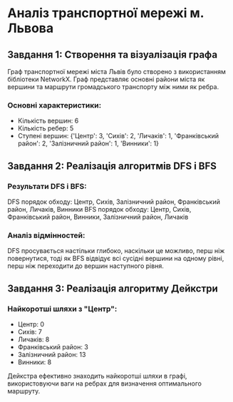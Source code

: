 # Аналіз транспортної мережі м. Львова

## Завдання 1: Створення та візуалізація графа

Граф транспортної мережі міста Львів було створено з використанням бібліотеки NetworkX. Граф представляє основні райони міста як вершини та маршрути громадського транспорту між ними як ребра.
### Основні характеристики:
- Кількість вершин: 6
- Кількість ребер: 5
- Ступені вершин: {'Центр': 3, 'Сихів': 2, 'Личаків': 1, 'Франківський район': 2, 'Залізничний район': 1, 'Винники': 1}

## Завдання 2: Реалізація алгоритмів DFS і BFS

### Результати DFS і BFS:
DFS порядок обходу: Центр, Сихів, Залізничний район, Франківський район, Личаків, Винники
BFS порядок обходу: Центр, Сихів, Франківський район, Винники, Залізничний район, Личаків

### Аналіз відмінностей:
DFS просувається настільки глибоко, наскільки це можливо, перш ніж повернутися, тоді як BFS відвідує всі сусідні вершини на одному рівні, перш ніж переходити до вершин наступного рівня.

## Завдання 3: Реалізація алгоритму Дейкстри

### Найкоротші шляхи з "Центр":
- Центр: 0
- Сихів: 7
- Личаків: 8
- Франківський район: 3
- Залізничний район: 13
- Винники: 8

Дейкстра ефективно знаходить найкоротші шляхи в графі, використовуючи ваги на ребрах для визначення оптимального маршруту.
